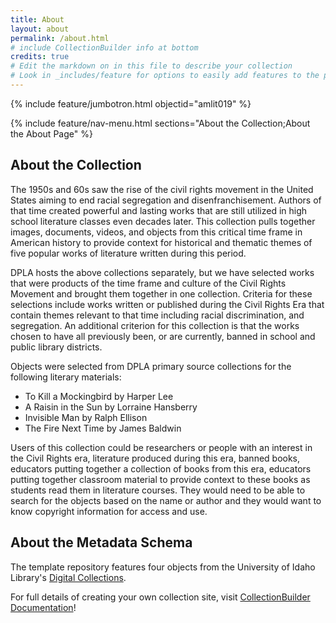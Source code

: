 ```yaml
---
title: About
layout: about
permalink: /about.html
# include CollectionBuilder info at bottom
credits: true
# Edit the markdown on in this file to describe your collection
# Look in _includes/feature for options to easily add features to the page
---
```


{% include feature/jumbotron.html objectid="amlit019" %}

{% include feature/nav-menu.html sections="About the Collection;About the About Page" %}

## About the Collection

The 1950s and 60s saw the rise of the civil rights movement in the United States aiming to end racial segregation and disenfranchisement. Authors of that time created powerful and lasting works that are still utilized in high school literature classes even decades later. This collection pulls together images, documents, videos, and objects from this critical time frame in American history to provide context for historical and thematic themes of five popular works of literature written during this period.

DPLA hosts the above collections separately, but we have selected works that were products of the time frame and culture of the Civil Rights Movement and brought them together in one collection. Criteria for these selections include works written or published during the Civil Rights Era that contain themes relevant to that time including racial discrimination, and segregation. An additional criterion for this collection is that the works chosen to have all previously been, or are currently, banned in school and public library districts. 

Objects were selected from DPLA primary source collections for the following literary materials:

- To Kill a Mockingbird by Harper Lee
- A Raisin in the Sun by Lorraine Hansberry
- Invisible Man by Ralph Ellison
- The Fire Next Time by James Baldwin

Users of this collection could be researchers or people with an interest in the Civil Rights era, literature produced during this era, banned books, educators putting together a collection of books from this era, educators putting together classroom material to provide context to these books as students read them in literature courses. They would need to be able to search for the objects based on the name or author and they would want to know copyright information for access and use. 

## About the Metadata Schema

The template repository features four objects from the University of Idaho Library's [Digital Collections](https://www.lib.uidaho.edu/digital). 

For full details of creating your own collection site, visit [CollectionBuilder Documentation](https://collectionbuilder.github.io/cb-docs/)!


